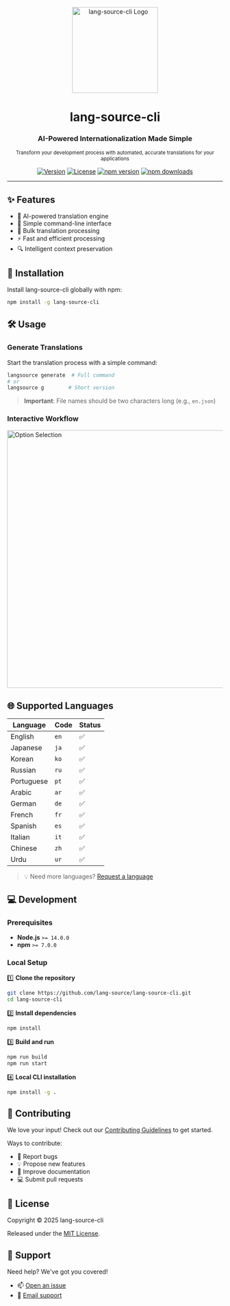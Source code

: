 <div align="center">

<img src="https://github.com/user-attachments/assets/4d865555-44d0-4238-b1d6-2ef7ddc8a3da" alt="lang-source-cli Logo" width="200"/>

# lang-source-cli

### AI-Powered Internationalization Made Simple
<sub>Transform your development process with automated, accurate translations for your applications</sub>

[![Version](https://img.shields.io/badge/version-1.0.0-blue?style=for-the-badge)](https://github.com/lang-source/lang-source-cli/releases)
[![License](https://img.shields.io/badge/license-MIT-green?style=for-the-badge)](LICENSE)
[![npm version](https://img.shields.io/npm/v/lang-source-cli.svg?style=for-the-badge)](https://www.npmjs.com/package/lang-source-cli)
[![npm downloads](https://img.shields.io/npm/dm/lang-source-cli.svg?style=for-the-badge)](https://www.npmjs.com/package/lang-source-cli)

</div>

---
## ✨ Features

- 🤖 AI-powered translation engine
- 🚀 Simple command-line interface
- 🔄 Bulk translation processing
- ⚡ Fast and efficient processing
- 🔍 Intelligent context preservation

## 🚀 Installation

Install lang-source-cli globally with npm:

```bash
npm install -g lang-source-cli
```

## 🛠️ Usage

### Generate Translations

Start the translation process with a simple command:

```bash
langsource generate  # Full command
# or
langsource g        # Short version
```

> **Important**: File names should be two characters long (e.g., `en.json`)

### Interactive Workflow

<img src="https://github.com/user-attachments/assets/23430b8a-784d-46c0-89af-c51ed5e4a3cf" alt="Option Selection" width="600"/>

## 🌐 Supported Languages

| Language    | Code | Status |
|------------|------|---------|
| English    | `en` | ✅ |
| Japanese   | `ja` | ✅ |
| Korean     | `ko` | ✅ |
| Russian    | `ru` | ✅ |
| Portuguese | `pt` | ✅ |
| Arabic     | `ar` | ✅ |
| German     | `de` | ✅ |
| French     | `fr` | ✅ |
| Spanish    | `es` | ✅ |
| Italian    | `it` | ✅ |
| Chinese    | `zh` | ✅ |
| Urdu       | `ur` | ✅ |

> 💡 Need more languages? [Request a language](https://github.com/lang-source/lang-source-cli/issues)

## 💻 Development

### Prerequisites

- **Node.js** `>= 14.0.0` 
- **npm** `>= 7.0.0`

### Local Setup

1️⃣ **Clone the repository**
```bash
git clone https://github.com/lang-source/lang-source-cli.git
cd lang-source-cli
```

2️⃣ **Install dependencies**
```bash
npm install
```

3️⃣ **Build and run**
```bash
npm run build
npm run start
```

4️⃣ **Local CLI installation**
```bash
npm install -g .
```

## 🤝 Contributing

We love your input! Check out our [Contributing Guidelines](./CONTRIBUTING.md) to get started.

Ways to contribute:
- 🐛 Report bugs
- 💡 Propose new features
- 📖 Improve documentation
- 💻 Submit pull requests

## 📄 License

Copyright © 2025 lang-source-cli

Released under the [MIT License](./LICENSE).

## 💪 Support

Need help? We've got you covered!

- 📫 [Open an issue](https://github.com/lang-source/lang-source-cli/issues)
- 📧 [Email support](mailto:tahamukhtar20+langsource@gmail.com)
